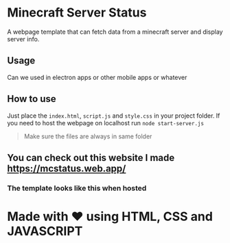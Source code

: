 # Minecraft Server Status
A webpage template that can fetch data from a minecraft server and display server info.

## Usage
Can we used in electron apps or other mobile apps or whatever

## How to use
Just place the `index.html`, `script.js` and `style.css` in your project folder. 
If you need to host the webpage on localhost run `node start-server.js`
> Make sure the files are always in same folder


## You can check out this website I made https://mcstatus.web.app/
### The template looks like this when hosted

# Made with ❤ using HTML, CSS and JAVASCRIPT

